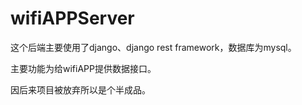﻿# wifiAPPServer


这个后端主要使用了django、django rest framework，数据库为mysql。

主要功能为给wifiAPP提供数据接口。

因后来项目被放弃所以是个半成品。
